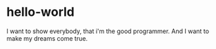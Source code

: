 # hello-world
I want to show everybody, that i'm the good programmer. And I want to make my dreams come true.
